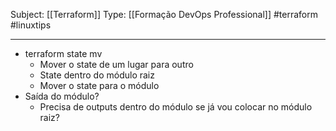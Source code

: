 Subject: [[Terraform]] 
Type: [[Formação DevOps Professional]]  #terraform #linuxtips

---
- terraform state mv
	- Mover o state de um lugar para outro
	- State dentro do módulo raiz
	- Mover o state para o módulo
- Saída do módulo?
	- Precisa de outputs dentro do módulo se já vou colocar no módulo raiz?